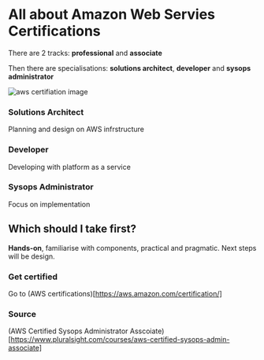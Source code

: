 # All about Amazon Web Servies Certifications

There are 2 tracks: **professional** and **associate**

Then there are specialisations: **solutions architect**, **developer** and **sysops administrator**

![aws certifiation image](https://d0.awsstatic.com/training-and-certification/cert-roadmap/certification_roadmap_full_2015_09_920.png)

### Solutions Architect

Planning and design on AWS infrstructure

### Developer

Developing with platform as a service

### Sysops Administrator

Focus on implementation

## Which should I take first?

**Hands-on**, familiarise with components, practical and pragmatic. Next steps will be design.

### Get certified

Go to (AWS certifications)[https://aws.amazon.com/certification/]

### Source

(AWS Certified Sysops Administrator Asscoiate)[https://www.pluralsight.com/courses/aws-certified-sysops-admin-associate]

